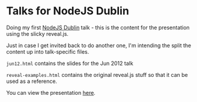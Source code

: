 # Talks for NodeJS Dublin

Doing my first [NodeJS Dublin](http://nodejsdublin.com) talk - this is the content for the presentation using the slicky reveal.js.

Just in case I get invited back to do another one, I'm intending the split the content up into talk-specific files.

`jun12.html` contains the slides for the Jun 2012 talk

`reveal-examples.html` contains the original reveal.js stuff so that it can be used as a reference.

You can view the presentation [here](http://oisin.github.com/nodejsdublin).